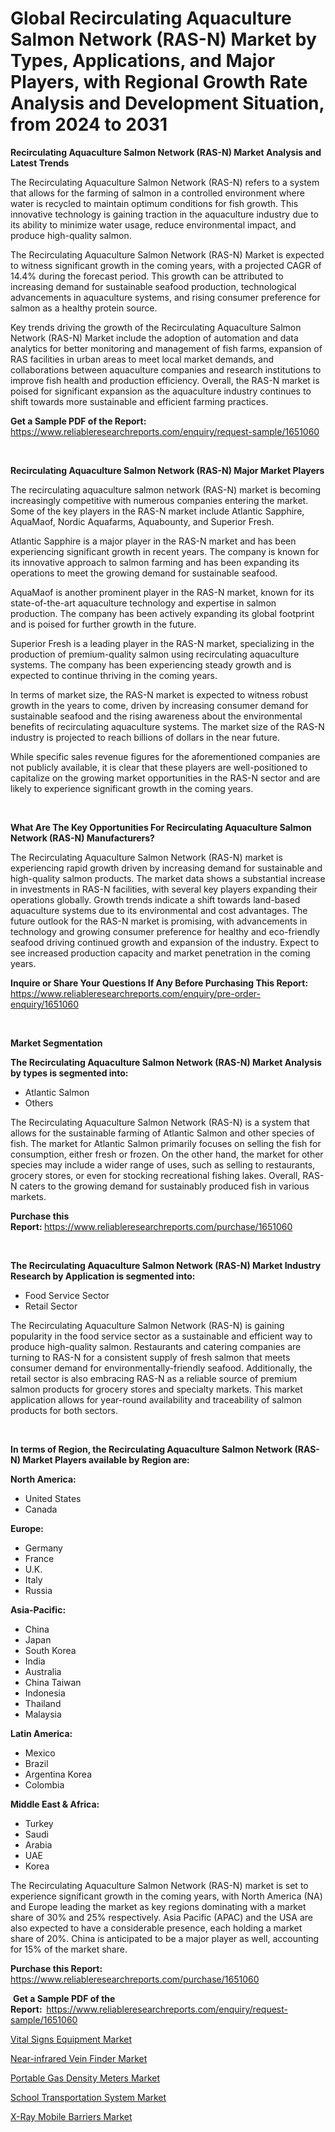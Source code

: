 <p><h1>Global Recirculating Aquaculture Salmon Network (RAS-N) Market by Types, Applications, and Major Players, with Regional Growth Rate Analysis and Development Situation, from 2024 to 2031</h1></p><p><strong>Recirculating Aquaculture Salmon Network (RAS-N) Market Analysis and Latest Trends</strong></p>
<p><p>The Recirculating Aquaculture Salmon Network (RAS-N) refers to a system that allows for the farming of salmon in a controlled environment where water is recycled to maintain optimum conditions for fish growth. This innovative technology is gaining traction in the aquaculture industry due to its ability to minimize water usage, reduce environmental impact, and produce high-quality salmon.</p><p>The Recirculating Aquaculture Salmon Network (RAS-N) Market is expected to witness significant growth in the coming years, with a projected CAGR of 14.4% during the forecast period. This growth can be attributed to increasing demand for sustainable seafood production, technological advancements in aquaculture systems, and rising consumer preference for salmon as a healthy protein source.</p><p>Key trends driving the growth of the Recirculating Aquaculture Salmon Network (RAS-N) Market include the adoption of automation and data analytics for better monitoring and management of fish farms, expansion of RAS facilities in urban areas to meet local market demands, and collaborations between aquaculture companies and research institutions to improve fish health and production efficiency. Overall, the RAS-N market is poised for significant expansion as the aquaculture industry continues to shift towards more sustainable and efficient farming practices.</p></p>
<p><strong>Get a Sample PDF of the Report:&nbsp;</strong> <a href="https://www.reliableresearchreports.com/enquiry/request-sample/1651060">https://www.reliableresearchreports.com/enquiry/request-sample/1651060</a></p>
<p>&nbsp;</p>
<p><strong>Recirculating Aquaculture Salmon Network (RAS-N) Major Market Players</strong></p>
<p><p>The recirculating aquaculture salmon network (RAS-N) market is becoming increasingly competitive with numerous companies entering the market. Some of the key players in the RAS-N market include Atlantic Sapphire, AquaMaof, Nordic Aquafarms, Aquabounty, and Superior Fresh.</p><p>Atlantic Sapphire is a major player in the RAS-N market and has been experiencing significant growth in recent years. The company is known for its innovative approach to salmon farming and has been expanding its operations to meet the growing demand for sustainable seafood.</p><p>AquaMaof is another prominent player in the RAS-N market, known for its state-of-the-art aquaculture technology and expertise in salmon production. The company has been actively expanding its global footprint and is poised for further growth in the future.</p><p>Superior Fresh is a leading player in the RAS-N market, specializing in the production of premium-quality salmon using recirculating aquaculture systems. The company has been experiencing steady growth and is expected to continue thriving in the coming years.</p><p>In terms of market size, the RAS-N market is expected to witness robust growth in the years to come, driven by increasing consumer demand for sustainable seafood and the rising awareness about the environmental benefits of recirculating aquaculture systems. The market size of the RAS-N industry is projected to reach billions of dollars in the near future.</p><p>While specific sales revenue figures for the aforementioned companies are not publicly available, it is clear that these players are well-positioned to capitalize on the growing market opportunities in the RAS-N sector and are likely to experience significant growth in the coming years.</p></p>
<p>&nbsp;</p>
<p><strong>What Are The Key Opportunities For Recirculating Aquaculture Salmon Network (RAS-N) Manufacturers?</strong></p>
<p><p>The Recirculating Aquaculture Salmon Network (RAS-N) market is experiencing rapid growth driven by increasing demand for sustainable and high-quality salmon products. The market data shows a substantial increase in investments in RAS-N facilities, with several key players expanding their operations globally. Growth trends indicate a shift towards land-based aquaculture systems due to its environmental and cost advantages. The future outlook for the RAS-N market is promising, with advancements in technology and growing consumer preference for healthy and eco-friendly seafood driving continued growth and expansion of the industry. Expect to see increased production capacity and market penetration in the coming years.</p></p>
<p><strong>Inquire or Share Your Questions If Any Before Purchasing This Report:</strong> <a href="https://www.reliableresearchreports.com/enquiry/pre-order-enquiry/1651060">https://www.reliableresearchreports.com/enquiry/pre-order-enquiry/1651060</a></p>
<p>&nbsp;</p>
<p><strong>Market Segmentation</strong></p>
<p><strong>The Recirculating Aquaculture Salmon Network (RAS-N) Market Analysis by types is segmented into:</strong></p>
<p><ul><li>Atlantic Salmon</li><li>Others</li></ul></p>
<p><p>The Recirculating Aquaculture Salmon Network (RAS-N) is a system that allows for the sustainable farming of Atlantic Salmon and other species of fish. The market for Atlantic Salmon primarily focuses on selling the fish for consumption, either fresh or frozen. On the other hand, the market for other species may include a wider range of uses, such as selling to restaurants, grocery stores, or even for stocking recreational fishing lakes. Overall, RAS-N caters to the growing demand for sustainably produced fish in various markets.</p></p>
<p><strong>Purchase this Report:&nbsp;</strong><a href="https://www.reliableresearchreports.com/purchase/1651060">https://www.reliableresearchreports.com/purchase/1651060</a></p>
<p>&nbsp;</p>
<p><strong>The Recirculating Aquaculture Salmon Network (RAS-N) Market Industry Research by Application is segmented into:</strong></p>
<p><ul><li>Food Service Sector</li><li>Retail Sector</li></ul></p>
<p><p>The Recirculating Aquaculture Salmon Network (RAS-N) is gaining popularity in the food service sector as a sustainable and efficient way to produce high-quality salmon. Restaurants and catering companies are turning to RAS-N for a consistent supply of fresh salmon that meets consumer demand for environmentally-friendly seafood. Additionally, the retail sector is also embracing RAS-N as a reliable source of premium salmon products for grocery stores and specialty markets. This market application allows for year-round availability and traceability of salmon products for both sectors.</p></p>
<p>&nbsp;</p>
<p><strong>In terms of Region, the Recirculating Aquaculture Salmon Network (RAS-N) Market Players available by Region are:</strong></p>
<p>
    <p> <strong> North America: </strong>
        <ul>
            <li>United States</li>
            <li>Canada</li>
        </ul>
        </p> 
    <p> <strong> Europe: </strong>
        <ul>
            <li>Germany</li>
            <li>France</li>
            <li>U.K.</li>
            <li>Italy</li>
            <li>Russia</li>
        </ul>
        </p> 
    <p> <strong> Asia-Pacific: </strong>
        <ul>
            <li>China</li>
            <li>Japan</li>
            <li>South Korea</li>
            <li>India</li>
            <li>Australia</li>
            <li>China Taiwan</li>
            <li>Indonesia</li>
            <li>Thailand</li>
            <li>Malaysia</li>
        </ul>
        </p> 
    <p> <strong> Latin America: </strong>
        <ul>
            <li>Mexico</li>
            <li>Brazil</li>
            <li>Argentina Korea</li>
            <li>Colombia</li>
        </ul>
        </p> 
    <p> <strong> Middle East & Africa: </strong>
        <ul>
            <li>Turkey</li>
            <li>Saudi</li>
            <li>Arabia</li>
            <li>UAE</li>
            <li>Korea</li>
        </ul>
    </p>
    </p>
<p><p>The Recirculating Aquaculture Salmon Network (RAS-N) market is set to experience significant growth in the coming years, with North America (NA) and Europe leading the market as key regions dominating with a market share of 30% and 25% respectively. Asia Pacific (APAC) and the USA are also expected to have a considerable presence, each holding a market share of 20%. China is anticipated to be a major player as well, accounting for 15% of the market share.</p></p>
<p><strong>Purchase this Report: </strong><a href="https://www.reliableresearchreports.com/purchase/1651060">https://www.reliableresearchreports.com/purchase/1651060</a></p>
<p>&nbsp;<strong>Get a Sample PDF of the Report:&nbsp;&nbsp;</strong><a href="https://www.reliableresearchreports.com/enquiry/request-sample/1651060">https://www.reliableresearchreports.com/enquiry/request-sample/1651060</a></p>
<p><strong></strong></p>
<p><p><a href="https://issuu.com/reportprime-2/docs/vital-signs-equipment-market-size-2030.pptx">Vital Signs Equipment Market</a></p><p><a href="https://medium.com/@joedaniels66/near-infrared-vein-finder-market-competitive-analysis-market-trends-and-forecast-to-2031-36d34b6ad170">Near-infrared Vein Finder Market</a></p><p><a href="https://issuu.com/reportprime-2/docs/portable-gas-density-meters-market-size-2030.pptx">Portable Gas Density Meters Market</a></p><p><a href="https://github.com/yoshih12/Market-Research-Report-List-1/blob/main/school-transportation-system-market.md">School Transportation System Market</a></p><p><a href="https://medium.com/@joedaniels66/x-ray-mobile-barriers-market-size-reveals-the-best-marketing-channels-in-global-industry-d45d1b62ddd3">X-Ray Mobile Barriers Market</a></p></p>